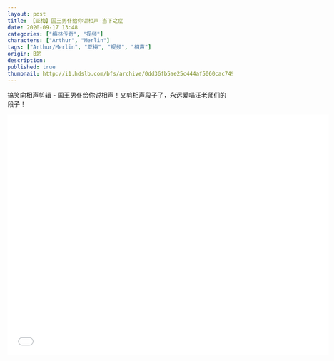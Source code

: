 ```yaml
---
layout: post
title: 【亚梅】国王男仆给你讲相声-当下之症
date: 2020-09-17 13:48
categories: ["梅林传奇", "视频"]
characters: ["Arthur", "Merlin"]
tags: ["Arthur/Merlin", "亚梅", "视频", "相声"]
origin: B站
description: 
published: true
thumbnail: http://i1.hdslb.com/bfs/archive/0dd36fb5ae25c444af5060cac74961cfc92ba946.jpg
---
```


搞笑向相声剪辑 - 国王男仆给你说相声！又剪相声段子了，永远爱喵汪老师们的段子！

<iframe width="720" height="540" src="//player.bilibili.com/player.html?aid=584590543&bvid=BV1wz4y1Z7NC&cid=236361039&page=1" scrolling="no" border="0" frameborder="no" framespacing="0" allow="accelerometer; autoplay;" allowfullscreen="true"> </iframe>
